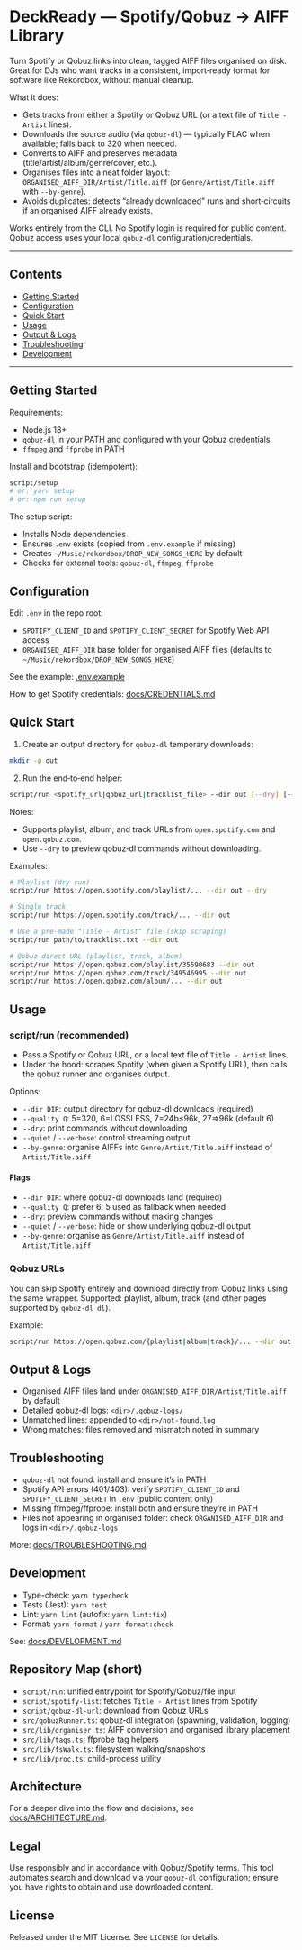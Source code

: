 # DeckReady — Spotify/Qobuz → AIFF Library

Turn Spotify or Qobuz links into clean, tagged AIFF files organised on disk. Great for DJs who want tracks in a consistent, import‑ready format for software like Rekordbox, without manual cleanup.

What it does:

- Gets tracks from either a Spotify or Qobuz URL (or a text file of `Title - Artist` lines).
- Downloads the source audio (via `qobuz-dl`) — typically FLAC when available; falls back to 320 when needed.
- Converts to AIFF and preserves metadata (title/artist/album/genre/cover, etc.).
- Organises files into a neat folder layout: `ORGANISED_AIFF_DIR/Artist/Title.aiff` (or `Genre/Artist/Title.aiff` with `--by-genre`).
- Avoids duplicates: detects “already downloaded” runs and short‑circuits if an organised AIFF already exists.

Works entirely from the CLI. No Spotify login is required for public content. Qobuz access uses your local `qobuz-dl` configuration/credentials.

---

## Contents

- [Getting Started](#getting-started)
- [Configuration](#configuration)
- [Quick Start](#quick-start)
- [Usage](#usage)
- [Output & Logs](#output--logs)
- [Troubleshooting](#troubleshooting)
- [Development](#development)

---

## Getting Started

Requirements:

- Node.js 18+
- `qobuz-dl` in your PATH and configured with your Qobuz credentials
- `ffmpeg` and `ffprobe` in PATH

Install and bootstrap (idempotent):

```bash
script/setup
# or: yarn setup
# or: npm run setup
```

The setup script:

- Installs Node dependencies
- Ensures `.env` exists (copied from `.env.example` if missing)
- Creates `~/Music/rekordbox/DROP_NEW_SONGS_HERE` by default
- Checks for external tools: `qobuz-dl`, `ffmpeg`, `ffprobe`

## Configuration

Edit `.env` in the repo root:

- `SPOTIFY_CLIENT_ID` and `SPOTIFY_CLIENT_SECRET` for Spotify Web API access
- `ORGANISED_AIFF_DIR` base folder for organised AIFF files (defaults to `~/Music/rekordbox/DROP_NEW_SONGS_HERE`)

See the example: [.env.example](./.env.example)

How to get Spotify credentials: [docs/CREDENTIALS.md](./docs/CREDENTIALS.md)

## Quick Start

1. Create an output directory for `qobuz-dl` temporary downloads:

```bash
mkdir -p out
```

2. Run the end‑to‑end helper:

```bash
script/run <spotify_url|qobuz_url|tracklist_file> --dir out [--dry] [--quality Q]
```

Notes:

- Supports playlist, album, and track URLs from `open.spotify.com` and `open.qobuz.com`.
- Use `--dry` to preview qobuz‑dl commands without downloading.

Examples:

```bash
# Playlist (dry run)
script/run https://open.spotify.com/playlist/... --dir out --dry

# Single track
script/run https://open.spotify.com/track/... --dir out

# Use a pre-made "Title - Artist" file (skip scraping)
script/run path/to/tracklist.txt --dir out

# Qobuz direct URL (playlist, track, album)
script/run https://open.qobuz.com/playlist/35590683 --dir out
script/run https://open.qobuz.com/track/349546995 --dir out
script/run https://open.qobuz.com/album/... --dir out
```

## Usage

### script/run (recommended)

- Pass a Spotify or Qobuz URL, or a local text file of `Title - Artist` lines.
- Under the hood: scrapes Spotify (when given a Spotify URL), then calls the qobuz runner and organises output.

Options:

- `--dir DIR`: output directory for qobuz-dl downloads (required)
- `--quality Q`: 5=320, 6=LOSSLESS, 7=24b≤96k, 27=>96k (default 6)
- `--dry`: print commands without downloading
- `--quiet` / `--verbose`: control streaming output
- `--by-genre`: organise AIFFs into `Genre/Artist/Title.aiff` instead of `Artist/Title.aiff`

#### Flags

- `--dir DIR`: where qobuz-dl downloads land (required)
- `--quality Q`: prefer 6; 5 used as fallback when needed
- `--dry`: preview commands without making changes
- `--quiet` / `--verbose`: hide or show underlying qobuz-dl output
- `--by-genre`: organise as `Genre/Artist/Title.aiff` instead of `Artist/Title.aiff`

### Qobuz URLs

You can skip Spotify entirely and download directly from Qobuz links using the same wrapper.
Supported: playlist, album, track (and other pages supported by `qobuz-dl dl`).

Example:

```bash
script/run https://open.qobuz.com/{playlist|album|track}/... --dir out [--dry] [--quality Q] [--quiet|--verbose]
```

## Output & Logs

- Organised AIFF files land under `ORGANISED_AIFF_DIR/Artist/Title.aiff` by default
- Detailed qobuz‑dl logs: `<dir>/.qobuz-logs/`
- Unmatched lines: appended to `<dir>/not-found.log`
- Wrong matches: files removed and mismatch noted in summary

## Troubleshooting

- `qobuz-dl` not found: install and ensure it’s in PATH
- Spotify API errors (401/403): verify `SPOTIFY_CLIENT_ID` and `SPOTIFY_CLIENT_SECRET` in `.env` (public content only)
- Missing ffmpeg/ffprobe: install both and ensure they’re in PATH
- Files not appearing in organised folder: check `ORGANISED_AIFF_DIR` and logs in `<dir>/.qobuz-logs`

More: [docs/TROUBLESHOOTING.md](./docs/TROUBLESHOOTING.md)

## Development

- Type-check: `yarn typecheck`
- Tests (Jest): `yarn test`
- Lint: `yarn lint` (autofix: `yarn lint:fix`)
- Format: `yarn format` / `yarn format:check`

See: [docs/DEVELOPMENT.md](./docs/DEVELOPMENT.md)

## Repository Map (short)

- `script/run`: unified entrypoint for Spotify/Qobuz/file input
- `script/spotify-list`: fetches `Title - Artist` lines from Spotify
- `script/qobuz-dl-url`: download from Qobuz URLs
- `src/qobuzRunner.ts`: qobuz‑dl integration (spawning, validation, logging)
- `src/lib/organiser.ts`: AIFF conversion and organised library placement
- `src/lib/tags.ts`: ffprobe tag helpers
- `src/lib/fsWalk.ts`: filesystem walking/snapshots
- `src/lib/proc.ts`: child-process utility

## Architecture

For a deeper dive into the flow and decisions, see [docs/ARCHITECTURE.md](./docs/ARCHITECTURE.md).

## Legal

Use responsibly and in accordance with Qobuz/Spotify terms. This tool automates search and download via your `qobuz-dl` configuration; ensure you have rights to obtain and use downloaded content.

## License

Released under the MIT License. See `LICENSE` for details.
